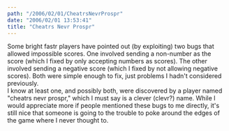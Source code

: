 ```yaml
---
path: "/2006/02/01/CheatrsNevrProspr" 
date: "2006/02/01 13:53:41" 
title: "Cheatrs Nevr Prospr" 
---
```

Some bright fastr players have pointed out (by exploiting) two bugs that allowed impossible scores. One involved sending a non-number as the score (which I fixed by only accepting numbers as scores). The other involved sending a negative score (which I fixed by not allowing negative scores). Both were simple enough to fix, just problems I hadn't considered previously.<br>I know at least one, and possibly both, were discovered by a player named "cheatrs nevr prospr," which I must say is a clever (clevr?) name. While I would appreciate more if people mentioned these bugs to me directly, it's still nice that someone is going to the trouble to poke around the edges of the game where I never thought to.